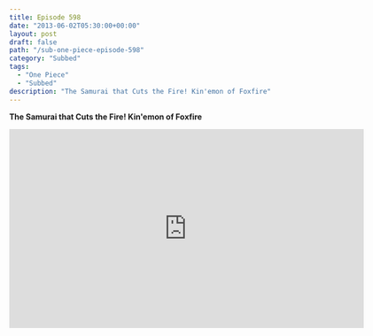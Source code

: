 ```yaml
---
title: Episode 598
date: "2013-06-02T05:30:00+00:00"
layout: post
draft: false
path: "/sub-one-piece-episode-598"
category: "Subbed"
tags:
  - "One Piece"
  - "Subbed"
description: "The Samurai that Cuts the Fire! Kin'emon of Foxfire"
---
```


**The Samurai that Cuts the Fire! Kin'emon of Foxfire**

<iframe width="640" height="360" src="https://www.rapidvideo.com/e/G6FRPFOFM8" frameborder="0" marginwidth=0 marginheight=0 scrolling=no allowfullscreen></iframe>

